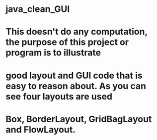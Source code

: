# java_clean_GUI
# This doesn't do any computation, the purpose of this project or program is to illustrate
# good layout and GUI code that is easy to reason about.  As you can see four layouts are used
# Box, BorderLayout, GridBagLayout and FlowLayout.
